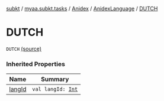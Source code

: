 [subkt](../../../index.md) / [myaa.subkt.tasks](../../index.md) / [Anidex](../index.md) / [AnidexLanguage](index.md) / [DUTCH](./-d-u-t-c-h.md)

# DUTCH

`DUTCH` [(source)](https://github.com/Myaamori/SubKt/blob/0.1.4/src/main/kotlin/myaa/subkt/tasks/tasks.kt#L1050)

### Inherited Properties

| Name | Summary |
|---|---|
| [langId](lang-id.md) | `val langId: `[`Int`](https://kotlinlang.org/api/latest/jvm/stdlib/kotlin/-int/index.html) |
